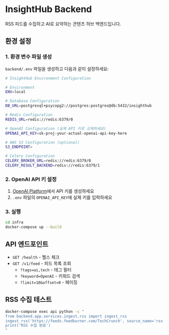 # InsightHub Backend

RSS 피드를 수집하고 AI로 요약하는 콘텐츠 허브 백엔드입니다.

## 환경 설정

### 1. 환경 변수 파일 생성

`backend/.env` 파일을 생성하고 다음과 같이 설정하세요:

```bash
# InsightHub Environment Configuration

# Environment
ENV=local

# Database Configuration
DB_URL=postgresql+psycopg2://postgres:postgres@db:5432/insighthub

# Redis Configuration
REDIS_URL=redis://redis:6379/0

# OpenAI Configuration (실제 API 키로 교체하세요)
OPENAI_API_KEY=sk-proj-your-actual-openai-api-key-here

# AWS S3 Configuration (optional)
S3_ENDPOINT=

# Celery Configuration
CELERY_BROKER_URL=redis://redis:6379/0
CELERY_RESULT_BACKEND=redis://redis:6379/1
```

### 2. OpenAI API 키 설정

1. [OpenAI Platform](https://platform.openai.com/api-keys)에서 API 키를 생성하세요
2. `.env` 파일의 `OPENAI_API_KEY`에 실제 키를 입력하세요

### 3. 실행

```bash
cd infra
docker-compose up --build
```

## API 엔드포인트

- `GET /health` - 헬스 체크
- `GET /v1/feed` - 피드 목록 조회
  - `?tags=ai,tech` - 태그 필터
  - `?keyword=OpenAI` - 키워드 검색
  - `?limit=10&offset=0` - 페이징

## RSS 수집 테스트

```bash
docker-compose exec api python -c "
from backend.app.services.ingest.rss import ingest_rss
ingest_rss('https://feeds.feedburner.com/TechCrunch', source_name='rss:techcrunch')
print('RSS 수집 완료')
"
``` 